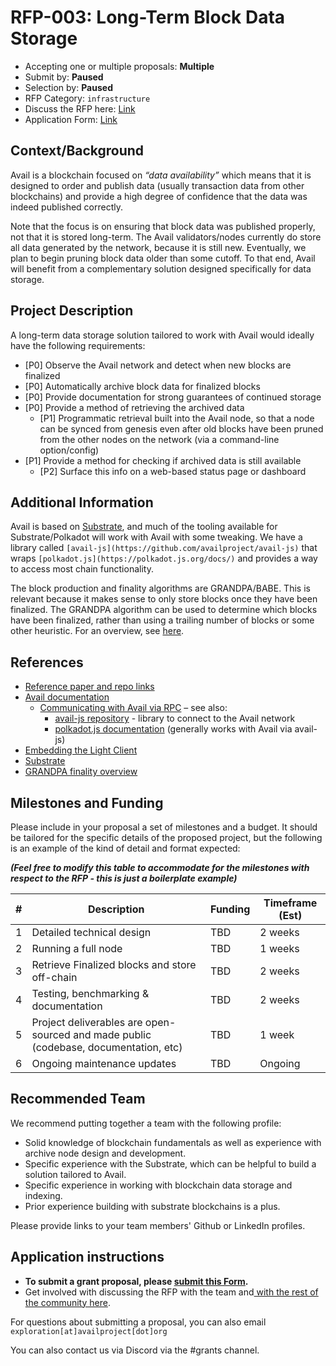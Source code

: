 # RFP-003: Long-Term Block Data Storage

- Accepting one or multiple proposals: **Multiple**
- Submit by: **Paused**
- Selection by: **Paused**
- RFP Category: `infrastructure`
- Discuss the RFP here: [Link](https://forum.availproject.org/t/discussion-rfp-003-long-term-block-data-storage/619)
- Application Form: [Link](https://airtable.com/app3uGEo7mZ5jbIfW/pagx1Wk6Fa1tEgqH8/form)

## Context/Background
Avail is a blockchain focused on _“data availability”_ which means that it is designed to order and publish data (usually transaction data from other blockchains) and provide a high degree of confidence that the data was indeed published correctly.

Note that the focus is on ensuring that block data was published properly, not that it is stored long-term. The Avail validators/nodes currently do store all data generated by the network, because it is still new. Eventually, we plan to begin pruning block data older than some cutoff. To that end, Avail will benefit from a complementary solution designed specifically for data storage.

## Project Description

A long-term data storage solution tailored to work with Avail would ideally have the following requirements:
- [P0] Observe the Avail network and detect when new blocks are finalized
- [P0] Automatically archive block data for finalized blocks
- [P0] Provide documentation for strong guarantees of continued storage
- [P0] Provide a method of retrieving the archived data
  - [P1] Programmatic retrieval built into the Avail node, so that a node can be synced from genesis even after old blocks have been pruned from the other nodes on the network (via a command-line option/config)
- [P1] Provide a method for checking if archived data is still available
  - [P2] Surface this info on a web-based status page or dashboard


## Additional Information
Avail is based on [Substrate](https://substrate.io/), and much of the tooling available for Substrate/Polkadot will work with Avail with some tweaking. We have a library called `[avail-js](https://github.com/availproject/avail-js)` that wraps `[polkadot.js](https://polkadot.js.org/docs/)` and provides a way to access most chain functionality. 

The block production and finality algorithms are GRANDPA/BABE. This is relevant because it makes sense to only store blocks once they have been finalized. The GRANDPA algorithm can be used to determine which blocks have been finalized, rather than using a trailing number of blocks or some other heuristic. For an overview, see [here](https://medium.com/polkadot-network/grandpa-block-finality-in-polkadot-an-introduction-part-1-d08a24a021b5).
 

## References
- [Reference paper and repo links](https://github.com/availproject/data-availability)
- [Avail documentation](https://docs.availproject.org/)
  - [Communicating with Avail via RPC](https://availproject.github.io/using-avail/communicating-with-avail) – see also:
    - [avail-js repository](https://github.com/availproject/avail-js) - library to connect to the Avail network
    - [polkadot.js documentation](https://polkadot.js.org/docs/) (generally works with Avail via avail-js)
- [Embedding the Light Client](https://docs.availproject.org/api/light-client/embedding-the-light-client/)
- [Substrate](https://substrate.io/)
- [GRANDPA finality overview](https://medium.com/polkadot-network/grandpa-block-finality-in-polkadot-an-introduction-part-1-d08a24a021b5)

## Milestones and Funding
Please include in your proposal a set of milestones and a budget. It should be tailored for the specific details of the proposed project, but the following is an example of the kind of detail and format expected:

_**(Feel free to modify this table to accommodate for the milestones with respect to the RFP - this is just a boilerplate example)**_

| # | Description                                                                          | Funding | Timeframe (Est) |
|---|--------------------------------------------------------------------------------------|---------|-----------------|
| 1 | Detailed technical design                                                            | TBD     | 2 weeks         |
| 2 | Running a full node                                                                  | TBD     | 1 weeks         |
| 3 | Retrieve Finalized blocks and store off-chain                                        | TBD     | 2 weeks         |
| 4 | Testing, benchmarking & documentation                                                | TBD     | 2 weeks         |
| 5 | Project deliverables are open-sourced and made public (codebase, documentation, etc) | TBD     | 1 week          |
| 6 | Ongoing maintenance updates                                                          | TBD     | Ongoing         |


## Recommended Team
We recommend putting together a team with the following profile:
- Solid knowledge of blockchain fundamentals as well as experience with archive node design and development.
- Specific experience with the Substrate, which can be helpful to build a solution tailored to Avail.
- Specific experience in working with blockchain data storage and indexing.
- Prior experience building with substrate blockchains is a plus.

Please provide links to your team members' Github or LinkedIn profiles.

## Application instructions
- **To submit a grant proposal, please [submit this Form](https://airtable.com/app3uGEo7mZ5jbIfW/pagx1Wk6Fa1tEgqH8/form).**
- Get involved with discussing the RFP with the team and[ with the rest of the community here](https://forum.availproject.org/t/discussion-rfp-003-long-term-block-data-storage/619). 

For questions about submitting a proposal, you can also email `exploration[at]availproject[dot]org`

You can also contact us via Discord via the #grants channel.
